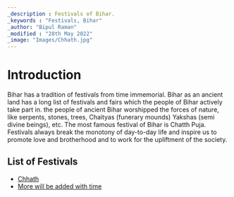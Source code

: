 ```yaml
---
_description : Festivals of Bihar.
_keywords : "Festivals, Bihar"
_author: "Bipul Raman"
_modified : "28th May 2022"
_image: "Images/Chhath.jpg"
---
```


# Introduction

Bihar has a tradition of festivals from time immemorial. Bihar as an ancient land has a long list of festivals and fairs which the people of Bihar actively take part in. the people of ancient Bihar worshipped the forces of nature, like serpents, stones, trees, Chaityas (funerary mounds) Yakshas (semi divine beings), etc. The most famous festival of Bihar is Chatth Puja. Festivals always break the monotony of day-to-day life and inspire us to promote love and brotherhood and to work for the upliftment of the society.

## List of Festivals

- [Chhath](Chhath.md)
- [More will be added with time](Index.md)